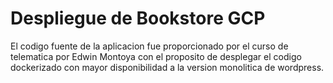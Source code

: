 # Despliegue de Bookstore GCP

El codigo fuente de la aplicacion fue proporcionado por el curso de telematica por Edwin Montoya con el proposito de desplegar el codigo dockerizado con mayor disponibilidad a la version monolitica de wordpress.
